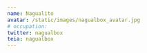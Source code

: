 ```yaml
---
name: Nagualito
avatar: /static/images/nagualbox_avatar.jpg
# occupation:
twitter: nagualbox
teia: nagualbox
---
```

